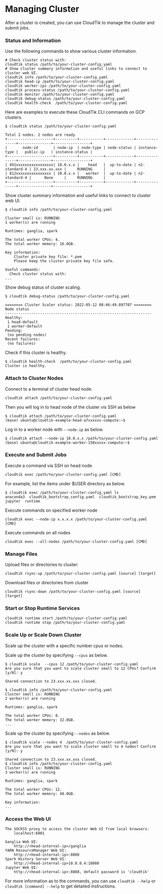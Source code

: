 # Managing Cluster

After a cluster is created, you can use CloudTik to manage the cluster and submit jobs.

### Status and Information

Use the following commands to show various cluster information.

```
# Check cluster status with:
cloudtik status /path/to/your-cluster-config.yaml
# Show cluster summary information and useful links to connect to cluster web UI.
cloudtik info /path/to/your-cluster-config.yaml
cloudtik head-ip /path/to/your-cluster-config.yaml
cloudtik worker-ips /path/to/your-cluster-config.yaml
cloudtik process-status /path/to/your-cluster-config.yaml
cloudtik monitor /path/to/your-cluster-config.yaml
cloudtik debug-status /path/to/your-cluster-config.yaml
cloudtik health-check  /path/to/your-cluster-config.yaml
```

Here are examples to execute these CloudTik CLI commands on GCP clusters.

```
$ cloudtik status /path/to/your-cluster-config.yaml
 
Total 2 nodes. 2 nodes are ready
+---------------------+----------+-----------+-------------+---------------+---------------+-----------------+
|       node-id       | node-ip  | node-type | node-status | instance-type |   public-ip   | instance-status |
+---------------------+----------+-----------+-------------+---------------+---------------+-----------------+
| 491xxxxxxxxxxxxxxxxx| 10.0.x.x |    head   |  up-to-date | n2-standard-4 | 23.xxx.xx.xxx |     RUNNING     |
| 812xxxxxxxxxxxxxxxx | 10.0.x.x |   worker  |  up-to-date | n2-standard-4 |      None     |     RUNNING     |
+---------------------+----------+-----------+-------------+---------------+---------------+-----------------+
```

Show cluster summary information and useful links to connect to cluster web UI.

```
$ cloudtik info /path/to/your-cluster-config.yaml
 
Cluster small is: RUNNING
1 worker(s) are running

Runtimes: ganglia, spark

The total worker CPUs: 4.
The total worker memory: 16.0GB.

Key information:
    Cluster private key file: *.pem
    Please keep the cluster private key file safe.

Useful commands:
  Check cluster status with:
...

```

Show debug status of cluster scaling.

```
$ cloudtik debug-status /path/to/your-cluster-config.yaml

======== Cluster Scaler status: 2022-05-12 08:46:49.897707 ========
Node status
-------------------------------------------------------------------
Healthy:
 1 head-default
 1 worker-default
Pending:
 (no pending nodes)
Recent failures:
 (no failures)
```

Check if this cluster is healthy.

```
$ cloudtik health-check  /path/to/your-cluster-config.yaml
Cluster is healthy.
```

### Attach to Cluster Nodes

Connect to a terminal of cluster head node.

```
cloudtik attach /path/to/your-cluster-config.yaml
```

Then you will log in to head node of the cluster vis SSH as below

```
$ cloudtik attach /path/to/your-cluster-config.yaml
(base) ubuntu@cloudtik-example-head-a7xxxxxx-compute:~$
```

Log in to a worker node with `--node-ip` as below.

```
$ cloudtik attach --node-ip 10.0.x.x /path/to/your-cluster-config.yaml
(base) ubuntu@cloudtik-example-worker-150xxxxx-compute:~$
```

### Execute and Submit Jobs

Execute a command via SSH on head node.

```
cloudtik exec /path/to/your-cluster-config.yaml [CMD]
```

For example, list the items under $USER directory as below.  

```
$ cloudtik exec /path/to/your-cluster-config.yaml ls
anaconda3  cloudtik_bootstrap_config.yaml  cloudtik_bootstrap_key.pem  jupyter  runtime
```

Execute commands on specified worker node 

```
cloudtik exec --node-ip x.x.x.x /path/to/your-cluster-config.yaml [CMD]
```

Execute commands on all nodes

```
cloudtik exec --all-nodes /path/to/your-cluster-config.yaml [CMD]
```

### Manage Files

Upload files or directories to cluster:

``` 
cloudtik rsync-up /path/to/your-cluster-config.yaml [source] [target]
```
  
Download files or directories from cluster

```
cloudtik rsync-down /path/to/your-cluster-config.yaml [source] [target]
```

### Start or Stop Runtime Services

```
cloudtik runtime start /path/to/your-cluster-config.yaml
cloudtik runtime stop /path/to/your-cluster-config.yaml
```

### Scale Up or Scale Down Cluster

Scale up the cluster with a specific number cpus or nodes.

Scale up the cluster by specifying `--cpus` as below.

```
$ cloudtik scale  --cpus 12 /path/to/your-cluster-config.yaml
Are you sure that you want to scale cluster small to 12 CPUs? Confirm [y/N]: y

Shared connection to 23.xxx.xx.xxx closed.

$ cloudtik info /path/to/your-cluster-config.yaml
Cluster small is: RUNNING
2 worker(s) are running

Runtimes: ganglia, spark

The total worker CPUs: 8.
The total worker memory: 32.0GB.
...

```

Scale up the cluster by specifying `--nodes` as below.

```
$ cloudtik scale --nodes 4  /path/to/your-cluster-config.yaml
Are you sure that you want to scale cluster small to 4 nodes? Confirm [y/N]: y

Shared connection to 23.xxx.xx.xxx closed.
$ cloudtik info /path/to/your-cluster-config.yaml
Cluster small is: RUNNING
3 worker(s) are running

Runtimes: ganglia, spark

The total worker CPUs: 12.
The total worker memory: 48.0GB.

Key information:
...

```

### Access the Web UI

```
The SOCKS5 proxy to access the cluster Web UI from local browsers:
    localhost:6001

Ganglia Web UI:
    http://<head-internal-ip>/ganglia
YARN ResourceManager Web UI:
    http://<head-internal-ip>:8088
Spark History Server Web UI:
    http://<head-internal-ip>10.0.0.4:18080
Jupyter Web UI:
    http://<head-internal-ip>:8888, default password is 'cloudtik'
```


For more information as to the commands, you can use `cloudtik --help` or `cloudtik [command] --help` to get detailed instructions.